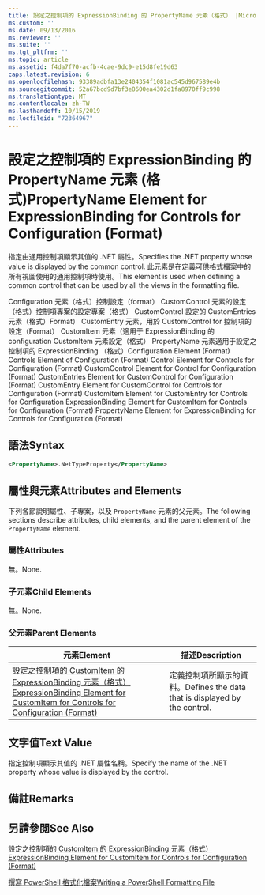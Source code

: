 ```yaml
---
title: 設定之控制項的 ExpressionBinding 的 PropertyName 元素（格式） |Microsoft Docs
ms.custom: ''
ms.date: 09/13/2016
ms.reviewer: ''
ms.suite: ''
ms.tgt_pltfrm: ''
ms.topic: article
ms.assetid: f4da7f70-acfb-4cae-9dc9-e15d8fe19d63
caps.latest.revision: 6
ms.openlocfilehash: 93389adbfa13e2404354f1081ac545d967589e4b
ms.sourcegitcommit: 52a67bcd9d7bf3e8600ea4302d1fa8970ff9c998
ms.translationtype: MT
ms.contentlocale: zh-TW
ms.lasthandoff: 10/15/2019
ms.locfileid: "72364967"
---
```

# <a name="propertyname-element-for-expressionbinding-for-controls-for-configuration-format"></a><span data-ttu-id="4e8f1-102">設定之控制項的 ExpressionBinding 的 PropertyName 元素 (格式)</span><span class="sxs-lookup"><span data-stu-id="4e8f1-102">PropertyName Element for ExpressionBinding for Controls for Configuration (Format)</span></span>

<span data-ttu-id="4e8f1-103">指定由通用控制項顯示其值的 .NET 屬性。</span><span class="sxs-lookup"><span data-stu-id="4e8f1-103">Specifies the .NET property whose value is displayed by the common control.</span></span> <span data-ttu-id="4e8f1-104">此元素是在定義可供格式檔案中的所有視圖使用的通用控制項時使用。</span><span class="sxs-lookup"><span data-stu-id="4e8f1-104">This element is used when defining a common control that can be used by all the views in the formatting file.</span></span>

<span data-ttu-id="4e8f1-105">Configuration 元素（格式）控制設定（format） CustomControl 元素的設定（格式）控制項專案的設定專案（格式） CustomControl 設定的 CustomEntries 元素（格式）Format） CustomEntry 元素，用於 CustomControl for 控制項的設定（Format） CustomItem 元素（適用于 ExpressionBinding 的 configuration CustomItem 元素設定（格式） PropertyName 元素適用于設定之控制項的 ExpressionBinding （格式）</span><span class="sxs-lookup"><span data-stu-id="4e8f1-105">Configuration Element (Format) Controls Element of Configuration (Format) Control Element for Controls for Configuration (Format) CustomControl Element for Control for Configuration (Format) CustomEntries Element for CustomControl for Configuration (Format) CustomEntry Element for CustomControl for Controls for Configuration (Format) CustomItem Element for CustomEntry for Controls for Configuration ExpressionBinding Element for CustomItem for Controls for Configuration (Format) PropertyName Element for ExpressionBinding for Controls for Configuration (Format)</span></span>

## <a name="syntax"></a><span data-ttu-id="4e8f1-106">語法</span><span class="sxs-lookup"><span data-stu-id="4e8f1-106">Syntax</span></span>

```xml
<PropertyName>.NetTypeProperty</PropertyName>
```

## <a name="attributes-and-elements"></a><span data-ttu-id="4e8f1-107">屬性與元素</span><span class="sxs-lookup"><span data-stu-id="4e8f1-107">Attributes and Elements</span></span>

<span data-ttu-id="4e8f1-108">下列各節說明屬性、子專案，以及 `PropertyName` 元素的父元素。</span><span class="sxs-lookup"><span data-stu-id="4e8f1-108">The following sections describe attributes, child elements, and the parent element of the `PropertyName` element.</span></span>

### <a name="attributes"></a><span data-ttu-id="4e8f1-109">屬性</span><span class="sxs-lookup"><span data-stu-id="4e8f1-109">Attributes</span></span>

<span data-ttu-id="4e8f1-110">無。</span><span class="sxs-lookup"><span data-stu-id="4e8f1-110">None.</span></span>

### <a name="child-elements"></a><span data-ttu-id="4e8f1-111">子元素</span><span class="sxs-lookup"><span data-stu-id="4e8f1-111">Child Elements</span></span>

<span data-ttu-id="4e8f1-112">無。</span><span class="sxs-lookup"><span data-stu-id="4e8f1-112">None.</span></span>

### <a name="parent-elements"></a><span data-ttu-id="4e8f1-113">父元素</span><span class="sxs-lookup"><span data-stu-id="4e8f1-113">Parent Elements</span></span>

|<span data-ttu-id="4e8f1-114">元素</span><span class="sxs-lookup"><span data-stu-id="4e8f1-114">Element</span></span>|<span data-ttu-id="4e8f1-115">描述</span><span class="sxs-lookup"><span data-stu-id="4e8f1-115">Description</span></span>|
|-------------|-----------------|
|[<span data-ttu-id="4e8f1-116">設定之控制項的 CustomItem 的 ExpressionBinding 元素（格式）</span><span class="sxs-lookup"><span data-stu-id="4e8f1-116">ExpressionBinding Element for CustomItem for Controls for Configuration (Format)</span></span>](./expressionbinding-element-for-customitem-for-controls-for-configuration-format.md)|<span data-ttu-id="4e8f1-117">定義控制項所顯示的資料。</span><span class="sxs-lookup"><span data-stu-id="4e8f1-117">Defines the data that is displayed by the control.</span></span>|

## <a name="text-value"></a><span data-ttu-id="4e8f1-118">文字值</span><span class="sxs-lookup"><span data-stu-id="4e8f1-118">Text Value</span></span>

<span data-ttu-id="4e8f1-119">指定控制項顯示其值的 .NET 屬性名稱。</span><span class="sxs-lookup"><span data-stu-id="4e8f1-119">Specify the name of the .NET property whose value is displayed by the control.</span></span>

## <a name="remarks"></a><span data-ttu-id="4e8f1-120">備註</span><span class="sxs-lookup"><span data-stu-id="4e8f1-120">Remarks</span></span>

## <a name="see-also"></a><span data-ttu-id="4e8f1-121">另請參閱</span><span class="sxs-lookup"><span data-stu-id="4e8f1-121">See Also</span></span>

[<span data-ttu-id="4e8f1-122">設定之控制項的 CustomItem 的 ExpressionBinding 元素（格式）</span><span class="sxs-lookup"><span data-stu-id="4e8f1-122">ExpressionBinding Element for CustomItem for Controls for Configuration (Format)</span></span>](./expressionbinding-element-for-customitem-for-controls-for-configuration-format.md)

[<span data-ttu-id="4e8f1-123">撰寫 PowerShell 格式化檔案</span><span class="sxs-lookup"><span data-stu-id="4e8f1-123">Writing a PowerShell Formatting File</span></span>](./writing-a-powershell-formatting-file.md)
